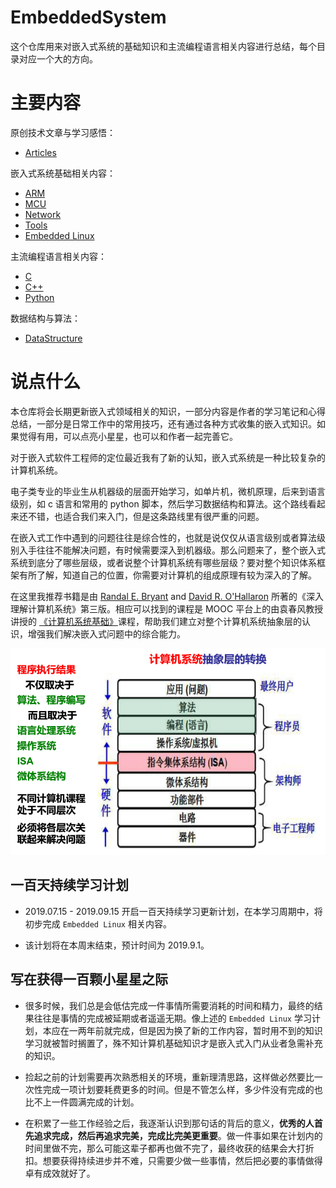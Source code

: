 # EmbeddedSystem

这个仓库用来对嵌入式系统的基础知识和主流编程语言相关内容进行总结，每个目录对应一个大的方向。

# 主要内容

原创技术文章与学习感悟：

- [Articles](Articles/)

嵌入式系统基础相关内容：

- [ARM](Arm/)
- [MCU](MCU/) 
- [Network](Network/)
- [Tools](Tools/) 
- [Embedded Linux](Linux/)

主流编程语言相关内容：

- [C](C/)
- [C++](C++/)
- [Python](Python/)

数据结构与算法：

- [DataStructure](DataStructure/)

# 说点什么

本仓库将会长期更新嵌入式领域相关的知识，一部分内容是作者的学习笔记和心得总结，一部分是日常工作中的常用技巧，还有通过各种方式收集的嵌入式知识。如果觉得有用，可以点亮小星星，也可以和作者一起完善它。

对于嵌入式软件工程师的定位最近我有了新的认知，嵌入式系统是一种比较复杂的计算机系统。

电子类专业的毕业生从机器级的层面开始学习，如单片机，微机原理，后来到语言级别，如 c 语言和常用的 python 脚本，然后学习数据结构和算法。这个路线看起来还不错，也适合我们来入门，但是这条路线里有很严重的问题。

在嵌入式工作中遇到的问题往往是综合性的，也就是说仅仅从语言级别或者算法级别入手往往不能解决问题，有时候需要深入到机器级。那么问题来了，整个嵌入式系统到底分了哪些层级，或者说整个计算机系统有哪些层级？要对整个知识体系框架有所了解，知道自己的位置，你需要对计算机的组成原理有较为深入的了解。

在这里我推荐书籍是由 [Randal E. Bryant](http://www.cs.cmu.edu/~bryant) and [David R. O'Hallaron](http://www.cs.cmu.edu/~droh) 所著的《深入理解计算机系统》第三版。相应可以找到的课程是 MOOC 平台上的由袁春风教授讲授的 [《计算机系统基础》](https://www.icourse163.org/course/NJU-1001625001)课程，帮助我们建立对整个计算机系统抽象层的认识，增强我们解决嵌入式问题中的综合能力。

![1538010353621](assets/1538010353621.png)

## 一百天持续学习计划

- 2019.07.15 - 2019.09.15 开启一百天持续学习更新计划，在本学习周期中，将初步完成 `Embedded Linux`  相关内容。

- 该计划将在本周末结束，预计时间为 2019.9.1。

## 写在获得一百颗小星星之际

- 很多时候，我们总是会低估完成一件事情所需要消耗的时间和精力，最终的结果往往是事情的完成被延期或者遥遥无期。像上述的 `Embedded Linux` 学习计划，本应在一两年前就完成，但是因为换了新的工作内容，暂时用不到的知识学习就被暂时搁置了，殊不知计算机基础知识才是嵌入式入门从业者急需补充的知识。

- 捡起之前的计划需要再次熟悉相关的环境，重新理清思路，这样做必然要比一次性完成一项计划要耗费更多的时间。但是不管怎么样，多少件没有完成的也比不上一件圆满完成的计划。

- 在积累了一些工作经验之后，我逐渐认识到那句话的背后的意义，**优秀的人首先追求完成，然后再追求完美，完成比完美更重要**。做一件事如果在计划内的时间里做不完，那么可能这辈子都再也做不完了，最终收获的结果会大打折扣。想要获得持续进步并不难，只需要少做一些事情，然后把必要的事情做得卓有成效就好了。


